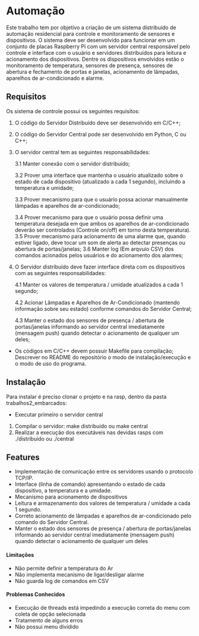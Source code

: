# Automação

Este trabalho tem por objetivo a criação de um sistema distribuído de automação residencial para controle e monitoramento de sensores e dispositivos. O sistema deve ser desenvolvido para funcionar em um conjunto de placas Raspberry Pi com um servidor central responsável pelo controle e interface com o usuário e servidores distribuídos para leitura e acionamento dos dispositivos. Dentre os dispositivos envolvidos estão o monitoramento de temperatura, sensores de presença, sensores de abertura e fechamento de portas e janelas, acionamento de lâmpadas, aparelhos de ar-condicionado e alarme.

## Requisitos

Os sistema de controle possui os seguintes requisitos:

1. O código do Servidor Distribuído deve ser desenvolvido em C/C++;
2. O código do Servidor Central pode ser desenvolvido em Python, C ou C++;

3. O servidor central tem as seguintes responsabilidades:

    3.1 Manter conexão com o servidor distribuído; 

    3.2 Prover uma interface que mantenha o usuário atualizado sobre o estado de cada dispositivo (atualizado a cada 1 segundo), incluindo a temperatura e umidade;

    3.3 Prover mecanismo para que o usuário possa acionar manualmente lâmpadas e aparelhos de ar-condicionado;

    3.4 Prover mecanismo para que o usuário possa definir uma temperatura desejada em que ambos os aparelhos de ar-condicionado deverão ser controlados (Controle on/off) em torno desta temperatura).
    3.5 Prover mecanismo para acionamento de uma alarme que, quando estiver ligado, deve tocar um som de alerta ao detectar presenças ou abertura de portas/janelas;
    3.6 Manter log (Em arqvuio CSV) dos comandos acionados pelos usuários e do acionamento dos alarmes;

4. O Servidor distribuído deve fazer interface direta com os dispositivos com as seguintes responsabilidades:

    4.1 Manter os valores de temperatura / umidade atualizados a cada 1 segundo;

    4.2 Acionar Lâmpadas e Aparelhos de Ar-Condicionado (mantendo informação sobre seu estado) conforme comandos do Servidor Central;

    4.3 Manter o estado dos sensores de presença / abertura de portas/janelas informando ao servidor central imediatamente (mensagem push) quando detectar o acionamento de qualquer um deles;

* Os códigos em C/C++ devem possuir Makefile para compilação;
Descrever no README do repositório o modo de instalação/execução e o modo de uso do programa.


## Instalação

Para instalar é preciso clonar o projeto e na rasp, dentro da pasta trabalhos2_embarcados:

* Executar primeiro o servidor central 

1. Compilar o servidor: make distribuido ou make central
2. Realizar a execução dos executáveis nas devidas rasps com ./distribuido ou ./central 

## Features

- Implementação de comunicação entre os servidores usando o protocolo TCP/IP.
- Interface (linha de comando) apresentando o estado de cada dispositivo, a temperatura e a umidade.
- Mecanismo para acionamento de dispositivos
- Leitura e armazenamento dos valores de temperatura / umidade a cada 1 segundo.
- Correto acionamento de lâmpadas e aparelhos de ar-condicionado pelo comando do Servidor Central.
- Manter o estado dos sensores de presença / abertura de portas/janelas informando ao servidor central imediatamente (mensagem push) quando detectar o acionamento de qualquer um deles

#### Limitações

- Não permite definir a temperatura do Ar 
- Não implementa mecanismo de ligar/desligar alarme 
- Não guarda log de comandos em CSV

#### Problemas Conhecidos

- Execução de threads está impedindo a execução correta do menu com coleta de opção selecionada
- Tratamento de alguns erros
- Não possui menu dividido